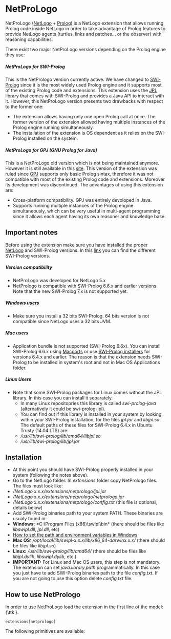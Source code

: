 # NetProLogo

NetProLogo ([NetLogo](http://en.wikipedia.org/wiki/NetLogo) + [Prolog](http://en.wikipedia.org/wiki/Prolog)) is a NetLogo extension that allows running Prolog code inside NetLogo in order to take advantage of Prolog features to provide NetLogo agents (turtles, links and patches... or the observer) with reasoning capabilities.

There exist two major NetProLogo versions depending on the Prolog engine they use:

##### NetProLogo for SWI-Prolog

This is the NetPrologo version currently active. We have changed to [SWI-Prolog](http://www.swi-prolog.org/) since it is the most widely used Prolog engine and it supports most of the existing Prolog code and extensions. This extension uses the [JPL](http://www.swi-prolog.org/packages/jpl/) library that comes with SWI-Prolog and provides a Java API to interact with it. However, this NetProLogo version presents two drawbacks with respect to the former one:

* The extension allows having only one open Prolog call at once. The former version of the extension allowed having multiple instances of the Prolog engine running simultaneously.
* The installation of the extension is OS dependent as it relies on the SWI-Prolog installed on the system.

##### NetProLogo for GPJ (GNU Prolog for Java)

This is a NetProLogo old version which is not being maintained anymore. However it is still available in this [site](http://www.cs.us.es/~fsancho/NetProLogo/). This version of the extension was ruled since [GPJ](http://www.gnu.org/software/gnuprologjava/gnuprologjava.html) supports only basic Prolog sintax, therefore it was not compatible with most of the existing Prolog code and extensions. Moreover its development was discontinued. The advantages of using this extension are:

* Cross-platform compatibility. GPJ was entirely devoloped in Java.
* Supports running multiple instances of the Prolog engine simultaneously, which can be very useful in multi-agent programming since it allows each agent having its own reasoner and knowledge base.

## Important notes

Before using the extension make sure you have installed the proper [NetLogo](http://ccl.northwestern.edu/netlogo/download.shtml) and SWI-Prolog versions. In this [link](http://www.swi-prolog.org/download/stable?show=all) you can find the different SWI-Prolog versions.

##### Version compatibility

* NetProLogo was developed for NetLogo 5.x
* NetPrologo is compatible with SWI-Prolog 6.6.x and earlier versions. Note that the new SWI-Prolog 7.x is not supported yet.

##### Windows users

* Make sure you install a 32 bits SWI-Prolog. 64 bits version is not compatible since NetLogo uses a 32 bits JVM.

##### Mac users

* Application bundle is not supported (SWI-Prolog 6.6x). You can install SWI-Prolog 6.6.x using [Macports](http://www.swi-prolog.org/build/macos.html) or use [SWI-Prolog installers](http://www.swi-prolog.org/download/stable?show=all) for versions 6.4.x and earlier. The reason is that the extension needs SWI-Prolog to be installed in system's root and not in Mac OS Applications folder.

##### Linux Users

* Note that some SWI-Prolog packages for Linux comes without the JPL library. In this case you can install it separately.
  * In many Linux repositopries this library is called *swi-prolog-java* (alternatively it could be swi-prolog-jpl).
  * You can find out if this library is installed in your system by looking, within your SWI-Prolog installation, for the files *jpl.jar* and *libjpl.so*. The default paths of these files for SWI-Prolog 6.4.x in Ubuntu Trusty (14.04 LTS) are:
  * */usr/lib/swi-prolog/lib/amd64/libjpl.so*
  * */usr/lib/swi-prolog/lib/jpl.jar*

## Installation

* At this point you should have SWI-Prolog properly installed in your system (following the notes above).
* Go to the NetLogo folder. In *extensions* folder copy NetPrologo files. The files must look like:
 * */NetLogo x.x.x/extensions/netprologo/jpl.jar*
 * */NetLogo x.x.x/extensions/netprologo/netprologo.jar*
 * */NetLogo x.x.x/extensions/netprologo/config.txt* (this file is optional, details below)
* Add SWI-Prolog binaries path to your system PATH. These binaries are usualy found in:
 * **Windows:** *C:\Program Files (x86)\swipl\bin\* (there should be files like *libswipl.dll*, *jpl.dll*, etc)
  * [How to set the path and environment variables in Windows](http://www.computerhope.com/issues/ch000549.htm)
 * **Mac OS:** */opt/local/lib/swipl-x.x.x/lib/x86_64-darwinx.x.x/* (there should be files like *libjpl.so*)
 * **Linux:** */usr/lib/swi-prolog/lib/amd64/* (there should be files like *libjpl.dylib*, *libswipl.dylib*, etc.)
 * **IMPORTANT:** For Linux and Mac OS users, this step is not mandatory. The extension can set *java.library.path* programmatically. In this case you just have to add SWI-Prolog binaries path to the file *config.txt*. If you are not going to use this option delete *config.txt* file.

## How to use NetPrologo

In order to use NetProLogo load the extension in the first line of the model: {\ttk }.

```NetLogo
extensions[netprologo]
```

The following primitives are available:
